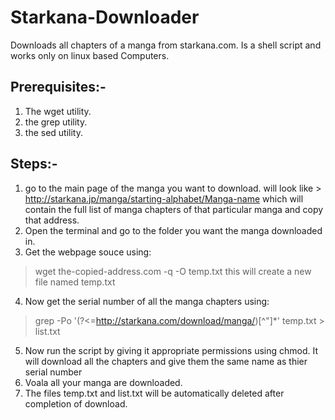 # Starkana-Downloader
Downloads all chapters of a manga from starkana.com. Is a shell script and works only on linux based Computers.

## Prerequisites:-
1. The wget utility.
2. the grep utility.
3. the sed utility.

## Steps:-
1. go to the main page of the manga you want to download. will look like > http://starkana.jp/manga/starting-alphabet/Manga-name 
  which will contain the full list of manga chapters of that particular manga and copy that address.
2. Open the terminal and go to the folder you want the manga downloaded in.
3. Get the webpage souce using: 
>wget the-copied-address.com -q -O temp.txt 
  this will create a new file named temp.txt
4. Now get the serial number of all the manga chapters using: 
>grep -Po '(?<=http://starkana.com/download/manga/)[^"]*' temp.txt > list.txt
5. Now run the script by giving it appropriate permissions using chmod. It will download all the chapters and give them the same name as thier serial number
6. Voala all your manga are downloaded.
7. The files temp.txt and list.txt will be automatically deleted after completion of download.
